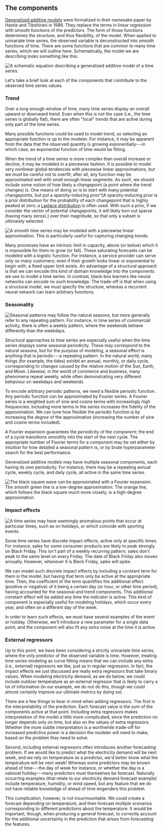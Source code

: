 ## The components

[Generalized additive models](https://projecteuclid.org/euclid.ss/1177013604) were formalized
in their namesake paper by Hastie and Tibshirani in 1986. They replace
the terms in linear regression with smooth functions of the predictors.
The form of those functions determines the structure, and thus
flexibility, of the model. When applied to univariate time series, the
observed variable is deconstructed into smooth functions of time. There
are some functions that are common to many time series, which we will
outline here. Schematically, the model we are describing looks something
like this:

![A schematic equation describing a generalized additive model of a time series.](figures/structural-eqn.png)

Let's take a brief look at each of the components that contribute to the
observed time series values.

### Trend

Over a long enough window of time, many time series display an overall
upward or downward trend. Even when this is not the case (i.e., the time
series is globally flat), there are often "local" trends that are active
during only part of the time series.

Many possible functions could be used to model trend, so selecting an
appropriate function is up to the modeler. For instance, it may be
apparent from the data that the observed quantity is growing
exponentially---in which case, an exponential function of time would be
fitting.

When the trend of a time series is more complex than overall increase or
decline, it may be modeled in a piecewise fashion. It is possible to
model very nonlinear global tendencies with piecewise linear
approximations, but we must be careful not to overfit; after all, any
function may be approximated well with small enough linear segments. As
such, we should include some notion of how likely a changepoint (a point
where the trend changes) is. One means of doing so is to start with many
potential changepoints, but put a sparsity-inducing prior^[A sparsity-inducing
prior is a prior distribution for the probability of each changepoint that is
highly peaked at zero; a
[Laplace distribution](https://en.wikipedia.org/wiki/Laplace_distribution)
is often used. With such a prior, if we consider the vector of potential
changepoints, it will likely turn out sparse (having many zeros).] over
their magnitude, so that only a subset is ultimately selected.


![A smooth time series may be modeled with a piecewise linear approximation. This is particularly useful for capturing changing trends.](figures/ff16-04.png)

Many processes have an intrinsic limit in capacity, above (or below)
which it is impossible for them to grow (or fall). These saturating
forecasts can be modeled with a logistic function. For instance, a
service provider can serve only so many customers; even if their growth
looks linear or exponential to begin with, a fixed upper limit exists.
An advantage of a structural approach is that we can encode this kind of
domain knowledge into the components we use to model a time series. In
contrast, black-box learners like neural networks can encode no such
knowledge. The trade-off is that when using a structural model, we
*must* specify the structure, whereas a recurrent neural network can
learn arbitrary functions.

### Seasonality

![Seasonal patterns may follow the natural seasons, but more generally refer to any repeating pattern. For instance, in time series of commercial activity, there is often a weekly pattern, where the weekends behave differently than the weekdays.](figures/ff16-05.png)

Structural approaches to time series are especially useful when the time
series displays some seasonal periodicity. These may correspond to the
natural seasons, but for the purpose of modeling, a seasonal effect is
anything that is periodic---a repeating pattern. In the natural world,
many things (for example, the tides) exhibit an annual, monthly, or
daily cycle, corresponding to changes caused by the relative motion of
the Sun, Earth, and Moon. Likewise, in the world of commerce and
business, many phenomena repeat weekly, while often demonstrating very
different behaviour on weekdays and weekends.

To encode arbitrary periodic patterns, we need a flexible periodic
function. Any periodic function can be approximated by Fourier series. A
Fourier series is a weighted sum of sine and cosine terms with
increasingly high frequencies. Including more terms in the series
increases the fidelity of the approximation. We can tune how flexible
the periodic function is by increasing the *degree* of the approximation
(increasing the number of sine and cosine terms included).

A Fourier expansion guarantees the periodicity of the component; the end
of a cycle transitions smoothly into the start of the next cycle. The
appropriate number of Fourier terms for a component may be set either by
intuition for how detailed a seasonal pattern is, or by brute
hyperparameter search for the best performance.

Generalized additive models may have multiple seasonal components, each
having its own periodicity. For instance, there may be a repeating
annual cycle, weekly cycle, and daily cycle, all active in the same time
series.

![The black square wave can be approximated with a Fourier expansion. The smooth green line is a low-degree approximation. The orange line, which follows the black square much more closely, is a high-degree approximation.](figures/ff16-06.png)

### Impact effects

![A time series may have seemingly anomalous points that occur at particular times, such as on holidays, or which coincide with sporting events.](figures/ff16-07.png)

Some time series have discrete impact effects, active only at specific
times. For instance, sales for some consumer products are likely to peak
strongly on Black Friday. This isn't part of a weekly recurring pattern;
sales don't peak to the same level on every Friday. The date of Black
Friday also moves annually. However, whenever it is Black Friday, sales
will spike.

We can model such discrete impact effects by including a constant term
for them in the model, but having that term only be active at the
appropriate time. Then, the coefficient of the term quantifies the
additional effect (positive *or* negative) of it being a certain day (or
hour, or other time period), having accounted for the seasonal and trend
components. This additional constant effect will be added any time the
indicator is active. This kind of component is especially useful for
modeling holidays, which occur every year, and often on a different day
of the week.

In order to learn such effects, we must have several examples of the
event or holiday. Otherwise, we'll introduce a new parameter for a
single data point, and the component will also fit any extra noise at
the time it is active.

### External regressors

Up to this point, we have been considering a strictly univariate time
series, where the only predictor of the observed variable is time.
However, treating time series modeling as curve fitting means that we
can include any extra (i.e., external) regressors we like, just as in
regular regression. In fact, the impact effects we just discussed are
really extra regressors that take binary values. When modeling
electricity demand, as we do below, we could include outdoor temperature
as an external regressor that is likely to carry a lot of information
(in our example, we do not do this, though we could almost certainly
improve our ultimate metrics by doing so).

There are a few things to bear in mind when adding regressors. The first
is the interpretability of the prediction. Each forecast value is the
sum of the components active at that point. Including extra regressors
makes interpretation of the model a little more complicated, since the
prediction no longer depends only on time, but also on the values of
extra regressors. Whether the more subtle interpretation is a worthwhile
trade-off for increased predictive power is a decision the modeler will
need to make, based on the problem they need to solve.

Second, including external regressors often introduces another
forecasting problem. If we would like to predict what the electricity
demand will be next week, and we rely on temperature as a predictor,
we'd better know what the temperature will be next week! Whereas some
predictors may be known ahead of time---the day of week for instance, or
whether the day is a national holiday---many predictors must themselves
be forecast. Naturally occurring examples (that relate to our
electricity demand forecast example) include temperature, humidity, or
wind speed, but any feature that we do not have reliable knowledge of
ahead of time engenders this problem.

This complication, however, is not insurmountable. We could create a
forecast depending on temperature, and then forecast multiple scenarios
corresponding to different predictions about the temperature. It would
be important, though, when producing a general forecast, to correctly
account for the additional uncertainty in the prediction that arises
from forecasting the features.
